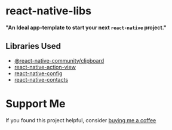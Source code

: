 # react-native-libs

**"An Ideal app-template to start your next `react-native` project."**

## Libraries Used

-   [@react-native-community/clipboard](https://www.npmjs.com/package/@react-native-community/clipboard)
-   [react-native-action-view](https://www.npmjs.com/package/react-native-action-view)
-   [react-native-config](https://www.npmjs.com/package/react-native-config)
-   [react-native-contacts](https://www.npmjs.com/package/react-native-contacts)

# Support Me

If you found this project helpful, consider [buying me a coffee](https://www.buymeacoffee.com/nish1896)
